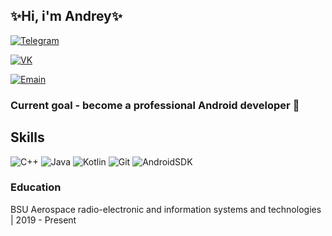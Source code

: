

<!--
**AndreyZIM/AndreyZIM** is a ✨ _special_ ✨ repository because its `README.md` (this file) appears on your GitHub profile.

Here are some ideas to get you started:

- 🔭 I’m currently working on ...
- 🌱 I’m currently learning ...
- 👯 I’m looking to collaborate on ...
- 🤔 I’m looking for help with ...
- 💬 Ask me about ...
- 📫 How to reach me: ...
- 😄 Pronouns: ...
- ⚡ Fun fact: ...
-->
## ✨Hi, i'm Andrey✨

[![Telegram](https://img.shields.io/badge/Telegram-090909?style=falt&logo=Telegram&logoColor=47C5FB)](https://t.me/zaxaren)

[![VK](https://img.shields.io/badge/VKontakte-090909?style=flat&logo=VK&logoColor=47C5FB)](https://vk.com/zaxaren0)

[![Emain](https://img.shields.io/badge/zaxarenkoandrey@gmail.com-090909?style=flat&logo=Gmail&logoColor=FF0000)](zaxarenkoandrey@gmail.com)
### **Сurrent goal** - become a professional Android developer 🔭

## Skills
![C++](https://img.shields.io/badge/C++-090909?style=for-the-badge&logo=C%2b%2b&logoColor=47C5FB)
![Java](https://img.shields.io/badge/Java-090909?style=for-the-badge&logo=Java&logoColor=FF8C00)
![Kotlin](https://img.shields.io/badge/Kotlin-090909?style=for-the-badge&logo=Kotlin&logoColor=FFA500)
![Git](https://img.shields.io/badge/Git-090909?style=for-the-badge&logo=Git&logoColor=FF0000)
![AndroidSDK](https://img.shields.io/badge/AndroidSDK-090909?style=for-the-badge&logo=Android&logoColor=00000)

### Education
BSU
Aerospace radio-electronic and information systems and technologies | 2019 - Present